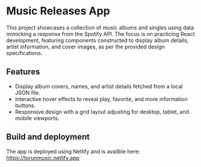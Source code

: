 # Music Releases App

This project showcases a collection of music albums and singles using data mimicking a response from the Spotify API. The focus is on practicing React development, featuring components constructed to display album details, artist information, and cover images, as per the provided design specifications.

## Features

- Display album covers, names, and artist details fetched from a local JSON file.
- Interactive hover effects to reveal play, favorite, and more information buttons.
- Responsive design with a grid layout adjusting for desktop, tablet, and mobile viewports.


## Build and deployment

The app is deployed using Netlify and is availble here:  https://torunmusic.netlify.app
